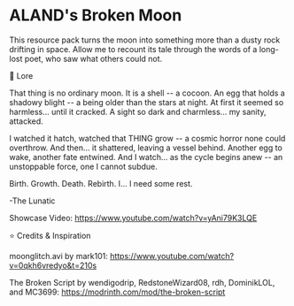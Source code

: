 # ALAND's Broken Moon

This resource pack turns the moon into something more than a dusty rock drifting in space. Allow me to recount its tale through the words of a long-lost poet, who saw what others could not.

📜 Lore

That thing is no ordinary moon. It is a shell -- a cocoon. An egg that holds a shadowy blight -- a being older than the stars at night. At first it seemed so harmless... until it cracked. A sight so dark and charmless... my sanity, attacked.

I watched it hatch, watched that THING grow -- a cosmic horror none could overthrow. And then... it shattered, leaving a vessel behind. Another egg to wake, another fate entwined. And I watch... as the cycle begins anew -- an unstoppable force, one I cannot subdue.

Birth. Growth. Death. Rebirth. I... I need some rest.

-The Lunatic

Showcase Video: https://www.youtube.com/watch?v=yAni79K3LQE

⭐ Credits & Inspiration

moonglitch.avi by mark101: https://www.youtube.com/watch?v=0qkh6vredyo&t=210s

The Broken Script by wendigodrip, RedstoneWizard08, rdh, DominikLOL, and MC3699: https://modrinth.com/mod/the-broken-script

